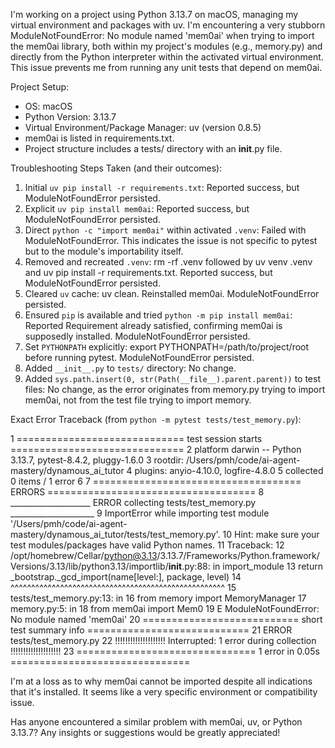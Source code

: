 I'm working on a project using Python 3.13.7 on macOS, managing my virtual environment and packages with uv. I'm encountering a very stubborn
  ModuleNotFoundError: No module named 'mem0ai' when trying to import the mem0ai library, both within my project's modules (e.g., memory.py) and directly from
  the Python interpreter within the activated virtual environment. This issue prevents me from running any unit tests that depend on mem0ai.

Project Setup:
  * OS: macOS
  * Python Version: 3.13.7
  * Virtual Environment/Package Manager: uv (version 0.8.5)
  * mem0ai is listed in requirements.txt.
  * Project structure includes a tests/ directory with an __init__.py file.

Troubleshooting Steps Taken (and their outcomes):

  1. Initial `uv pip install -r requirements.txt`: Reported success, but ModuleNotFoundError persisted.
  2. Explicit `uv pip install mem0ai`: Reported success, but ModuleNotFoundError persisted.
  3. Direct `python -c "import mem0ai"` within activated `.venv`: Failed with ModuleNotFoundError. This indicates the issue is not specific to pytest but to the
    module's importability itself.
  4. Removed and recreated `.venv`: rm -rf .venv followed by uv venv .venv and uv pip install -r requirements.txt. Reported success, but ModuleNotFoundError
    persisted.
  5. Cleared `uv` cache: uv clean. Reinstalled mem0ai. ModuleNotFoundError persisted.
  6. Ensured `pip` is available and tried `python -m pip install mem0ai`: Reported Requirement already satisfied, confirming mem0ai is supposedly installed.
    ModuleNotFoundError persisted.
  7. Set `PYTHONPATH` explicitly: export PYTHONPATH=/path/to/project/root before running pytest. ModuleNotFoundError persisted.
  8. Added `__init__.py` to `tests/` directory: No change.
  9. Added `sys.path.insert(0, str(Path(__file__).parent.parent))` to test files: No change, as the error originates from memory.py trying to import mem0ai, not
    from the test file trying to import memory.

Exact Error Traceback (from `python -m pytest tests/test_memory.py`):

  1 ============================= test session starts ==============================
  2 platform darwin -- Python 3.13.7, pytest-8.4.2, pluggy-1.6.0
  3 rootdir: /Users/pmh/code/ai-agent-mastery/dynamous_ai_tutor
  4 plugins: anyio-4.10.0, logfire-4.8.0
  5 collected 0 items / 1 error
  6
  7 ==================================== ERRORS ====================================
  8 ____________________ ERROR collecting tests/test_memory.py _____________________
  9 ImportError while importing test module '/Users/pmh/code/ai-agent-mastery/dynamous_ai_tutor/tests/test_memory.py'.
  10 Hint: make sure your test modules/packages have valid Python names.
  11 Traceback:
  12 /opt/homebrew/Cellar/python@3.13/3.13.7/Frameworks/Python.framework/Versions/3.13/lib/python3.13/importlib/__init__.py:88: in import_module
  13     return _bootstrap._gcd_import(name[level:], package, level)
  14            ^^^^^^^^^^^^^^^^^^^^^^^^^^^^^^^^^^^^^^^^^^^^^^^^^^^^
  15 tests/test_memory.py:13: in <module>
  16     from memory import MemoryManager
  17 memory.py:5: in <module>
  18     from mem0ai import Mem0
  19 E   ModuleNotFoundError: No module named 'mem0ai'
  20 =========================== short test summary info ============================
  21 ERROR tests/test_memory.py
  22 !!!!!!!!!!!!!!!!!!!! Interrupted: 1 error during collection !!!!!!!!!!!!!!!!!!!!
  23 =============================== 1 error in 0.05s ===============================

I'm at a loss as to why mem0ai cannot be imported despite all indications that it's installed. It seems like a very specific environment or compatibility
issue.

Has anyone encountered a similar problem with mem0ai, uv, or Python 3.13.7? Any insights or suggestions would be greatly appreciated!
